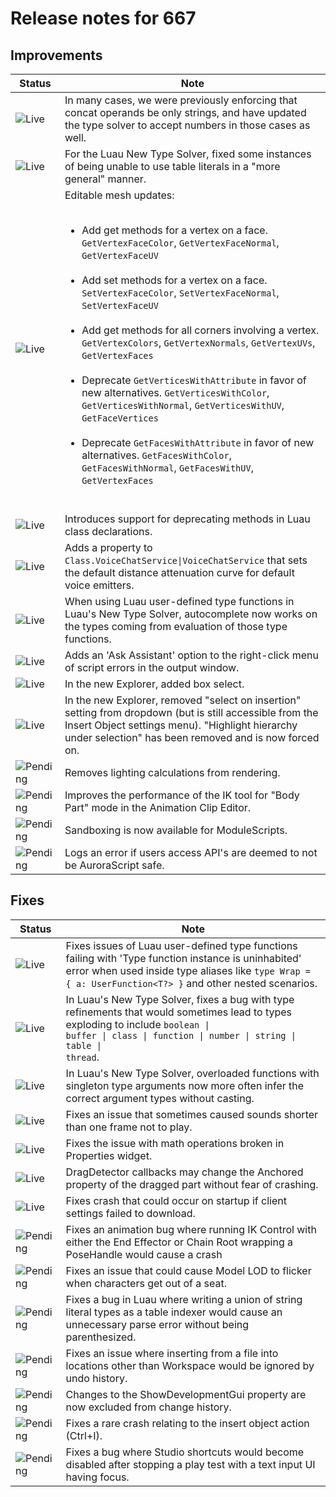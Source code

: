 # Release notes for 667

## Improvements

| Status | Note |
|--------|------|
| ![Live](https://img.shields.io/badge/Live-009E57?style=flat)  | In many cases, we were previously enforcing that concat operands be only strings, and have updated the type solver to accept numbers in those cases as well. |
| ![Live](https://img.shields.io/badge/Live-009E57?style=flat)  | For the Luau New Type Solver, fixed some instances of being unable to use table literals in a "more general" manner. |
| ![Live](https://img.shields.io/badge/Live-009E57?style=flat)  | Editable mesh updates:<br><ul><br><li>Add get methods for a vertex on a face. <code>GetVertexFaceColor</code>, <code>GetVertexFaceNormal</code>, <code>GetVertexFaceUV</code></li><br><li>Add set methods for a vertex on a face. <code>SetVertexFaceColor</code>, <code>SetVertexFaceNormal</code>, <code>SetVertexFaceUV</code></li><br><li>Add get methods for all corners involving a vertex. <code>GetVertexColors</code>, <code>GetVertexNormals</code>, <code>GetVertexUVs</code>, <code>GetVertexFaces</code></li><br><li>Deprecate <code>GetVerticesWithAttribute</code> in favor of new alternatives. <code>GetVerticesWithColor</code>, <code>GetVerticesWithNormal</code>, <code>GetVerticesWithUV</code>, <code>GetFaceVertices</code></li><br><li>Deprecate <code>GetFacesWithAttribute</code> in favor of new alternatives. <code>GetFacesWithColor</code>, <code>GetFacesWithNormal</code>, <code>GetFacesWithUV</code>, <code>GetVertexFaces</code></li><br></ul> |
| ![Live](https://img.shields.io/badge/Live-009E57?style=flat)  | Introduces support for deprecating methods in Luau class declarations. |
| ![Live](https://img.shields.io/badge/Live-009E57?style=flat)  | Adds a property to <code>Class.VoiceChatService\|VoiceChatService</code> that sets the default distance attenuation curve for default voice emitters. |
| ![Live](https://img.shields.io/badge/Live-009E57?style=flat)  | When using Luau user-defined type functions in Luau's New Type Solver, autocomplete now works on the types coming from evaluation of those type functions. |
| ![Live](https://img.shields.io/badge/Live-009E57?style=flat)  | Adds an 'Ask Assistant' option to the right-click menu of script errors in the output window. |
| ![Live](https://img.shields.io/badge/Live-009E57?style=flat)  | In the new Explorer, added box select. |
| ![Live](https://img.shields.io/badge/Live-009E57?style=flat)  | In the new Explorer, removed "select on insertion" setting from dropdown (but is still accessible from the Insert Object settings menu). "Highlight hierarchy under selection" has been removed and is now forced on. |
| ![Pending](https://img.shields.io/badge/Pending-DEA517?style=flat)  | Removes lighting calculations from rendering. |
| ![Pending](https://img.shields.io/badge/Pending-DEA517?style=flat)  | Improves the performance of the IK tool for "Body Part" mode in the Animation Clip Editor. |
| ![Pending](https://img.shields.io/badge/Pending-DEA517?style=flat)  | Sandboxing is now available for ModuleScripts. |
| ![Pending](https://img.shields.io/badge/Pending-DEA517?style=flat)  | Logs an error if users access API's are deemed to not be AuroraScript safe. |
## Fixes

| Status | Note |
|--------|------|
| ![Live](https://img.shields.io/badge/Live-009E57?style=flat)  | Fixes issues of Luau user-defined type functions failing with 'Type function instance is uninhabited' error when used inside type aliases like <code>type Wrap<T> = { a: UserFunction<T?> }</code> and other nested scenarios. |
| ![Live](https://img.shields.io/badge/Live-009E57?style=flat)  | In Luau's New Type Solver, fixes a bug with type refinements that would sometimes lead to types exploding to include <code>boolean \| buffer \| class \| function \| number \| string \| table \| thread</code>. |
| ![Live](https://img.shields.io/badge/Live-009E57?style=flat)  | In Luau's New Type Solver, overloaded functions with singleton type arguments now more often infer the correct argument types without casting. |
| ![Live](https://img.shields.io/badge/Live-009E57?style=flat)  | Fixes an issue that sometimes caused sounds shorter than one frame not to play. |
| ![Live](https://img.shields.io/badge/Live-009E57?style=flat)  | Fixes the issue with math operations broken in Properties widget. |
| ![Live](https://img.shields.io/badge/Live-009E57?style=flat)  | DragDetector callbacks may change the Anchored property of the dragged part without fear of crashing. |
| ![Live](https://img.shields.io/badge/Live-009E57?style=flat)  | Fixes crash that could occur on startup if client settings failed to download. |
| ![Pending](https://img.shields.io/badge/Pending-DEA517?style=flat)  | Fixes an animation bug where running IK Control with either the End Effector or Chain Root wrapping a PoseHandle would cause a crash |
| ![Pending](https://img.shields.io/badge/Pending-DEA517?style=flat)  | Fixes an issue that could cause Model LOD to flicker when characters get out of a seat. |
| ![Pending](https://img.shields.io/badge/Pending-DEA517?style=flat)  | Fixes a bug in Luau where writing a union of string literal types as a table indexer would cause an unnecessary parse error without being parenthesized. |
| ![Pending](https://img.shields.io/badge/Pending-DEA517?style=flat)  | Fixes an issue where inserting from a file into locations other than Workspace would be ignored by undo history. |
| ![Pending](https://img.shields.io/badge/Pending-DEA517?style=flat)  | Changes to the ShowDevelopmentGui property are now excluded from change history. |
| ![Pending](https://img.shields.io/badge/Pending-DEA517?style=flat)  | Fixes a rare crash relating to the insert object action (Ctrl+I). |
| ![Pending](https://img.shields.io/badge/Pending-DEA517?style=flat)  | Fixes a bug where Studio shortcuts would become disabled after stopping a play test with a text input UI having focus. |
